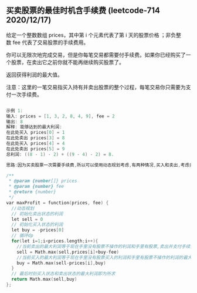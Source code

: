 

## 买卖股票的最佳时机含手续费 (leetcode-714 2020/12/17)

给定一个整数数组 prices，其中第 i 个元素代表了第 i 天的股票价格 ；非负整数 fee 代表了交易股票的手续费用。

你可以无限次地完成交易，但是你每笔交易都需要付手续费。如果你已经购买了一个股票，在卖出它之前你就不能再继续购买股票了。

返回获得利润的最大值。

注意：这里的一笔交易指买入持有并卖出股票的整个过程，每笔交易你只需要为支付一次手续费。

```h

示例 1:
输入: prices = [1, 3, 2, 8, 4, 9], fee = 2
输出: 8
解释: 能够达到的最大利润:  
在此处买入 prices[0] = 1
在此处卖出 prices[3] = 8
在此处买入 prices[4] = 4
在此处卖出 prices[5] = 9
总利润: ((8 - 1) - 2) + ((9 - 4) - 2) = 8.

```

```h
思路:因为买卖股票一次需要手续费,所以可以使用动态规划考虑,有两种情况,买入和卖出,考虑卖出的时候付出手续费即可

/**
 * @param {number[]} prices
 * @param {number} fee
 * @return {number}
 */
var maxProfit = function(prices, fee) {
  //动态规划
  // 初始化卖出状态的利润
  let sell = 0
  // 初始化买入状态的利润
  let buy = -prices[0]
  // 循环dp
  for(let i=1;i<prices.length;i++){
    //当前卖出的最大利润等于现在手里没有股票不操作的利润和手里有股票,卖出并支付手续费利润的最大值
    sell = Math.max(sell,prices[i]+buy-fee)
    //当前买入的最大利润等于现在手里没有股票买入的利润和手里有股票不操作的利润的最大值
    buy = Math.max(sell-prices[i],buy)
  }
  // 最后时刻买入状态和卖出状态的最大利润即为所求
  return Math.max(sell,buy)
};
```